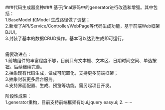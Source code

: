 ###代码生成器变种###
基于jfinal源码中的generator进行改造和增强。其中包括：<br>
1.BaseModel 和Model 生成路径做了调整；<br>
2.新增了API/Service/Controller/WebPage等代码生成功能，基于前端Web框架BJUI。<br>
3.封装了基本的数据CRUD操作。基本可以达到生成即可运行。<br><br>

需要改进点：<br>
1.前端组件的丰富程度不够，目前只有文本框、文本区、日期时间空间、单选按钮。后续继续完善。<br>
2.抽象现有代码生成，做成可配置化，支持更多前端框架；<br>
3.抽象封装更多后台服务。<br>
4.支持界面配置、生成、预览等功能。需另起项目开发。<br>

阶段性成果：<br>
1.generator重构，目前支持前端框架有bjui,jquery easyui;
2. ······
